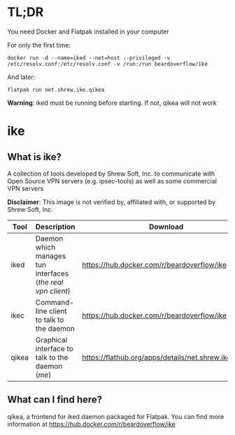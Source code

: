 # TL;DR

You need Docker and Flatpak installed in your computer

For only the first time:

```
docker run -d --name=iked --net=host --privileged -v /etc/resolv.conf:/etc/resolv.conf -v /run:/run beardoverflow/ike
```

And later:

```
flatpak run net.shrew.ike.qikea
```

**Warning**: iked must be running before starting. If not, qikea will not work

# ike

## What is ike?

A collection of tools developed by Shrew Soft, Inc. to communicate with Open Source VPN servers (e.g. ipsec-tools) as well as some commercial VPN servers

**Disclaimer**: This image is not verified by, affiliated with, or supported by Shrew Soft, Inc.

| Tool | Description | Download |
| - | - | - |
| iked | Daemon which manages  tun interfaces (*the real vpn client*) | https://hub.docker.com/r/beardoverflow/ike |
| ikec | Command-line client to talk to the daemon | https://hub.docker.com/r/beardoverflow/ike |
| qikea | Graphical interface to talk to the daemon (*me*) | https://flathub.org/apps/details/net.shrew.ike.qikea |

## What can I find here?

qikea, a frontend for iked daemon packaged for Flatpak. You can find more information at https://hub.docker.com/r/beardoverflow/ike